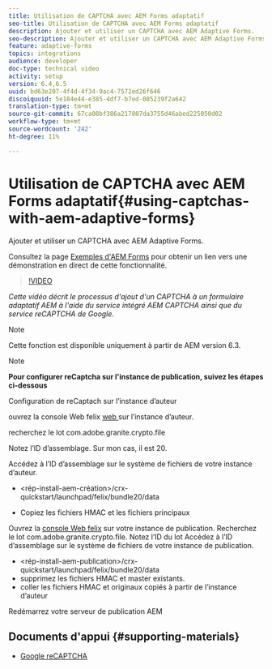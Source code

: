 ```yaml
---
title: Utilisation de CAPTCHA avec AEM Forms adaptatif
seo-title: Utilisation de CAPTCHA avec AEM Forms adaptatif
description: Ajouter et utiliser un CAPTCHA avec AEM Adaptive Forms.
seo-description: Ajouter et utiliser un CAPTCHA avec AEM Adaptive Forms.
feature: adaptive-forms
topics: integrations
audience: developer
doc-type: technical video
activity: setup
version: 6.4,6.5
uuid: bd63e207-4f4d-4f34-9ac4-7572ed26f646
discoiquuid: 5e184e44-e385-4df7-b7ed-085239f2a642
translation-type: tm+mt
source-git-commit: 67ca08bf386a217807da3755d46abed225050d02
workflow-type: tm+mt
source-wordcount: '242'
ht-degree: 11%

---
```



# Utilisation de CAPTCHA avec AEM Forms adaptatif{#using-captchas-with-aem-adaptive-forms}

Ajouter et utiliser un CAPTCHA avec AEM Adaptive Forms.

Consultez la page [Exemples d&#39;AEM Forms](https://forms.enablementadobe.com/content/samples/samples.html?query=0) pour obtenir un lien vers une démonstration en direct de cette fonctionnalité.

>[!VIDEO](https://video.tv.adobe.com/v/18336/?quality=9&learn=on)

*Cette vidéo décrit le processus d&#39;ajout d&#39;un CAPTCHA à un formulaire adaptatif AEM à l&#39;aide du service intégré AEM CAPTCHA ainsi que du service reCAPTCHA de Google.*

>[!NOTE]
>
>Cette fonction est disponible uniquement à partir de AEM version 6.3.

>[!NOTE]
>
>**Pour configurer reCaptcha sur l&#39;instance de publication, suivez les étapes ci-dessous**
>
>Configuration de reCaptach sur l’instance d’auteur
>
>ouvrez la console Web felix [web ](http://localhost:4502/system/console/bundles) sur l’instance d’auteur.
>
>recherchez le lot com.adobe.granite.crypto.file
>
>Notez l’ID d’assemblage. Sur mon cas, il est 20.
>
>Accédez à l’ID d’assemblage sur le système de fichiers de votre instance d’auteur.
>
>* &lt;rép-install-aem-création>/crx-quickstart/launchpad/felix/bundle20/data
* Copiez les fichiers HMAC et les fichiers principaux

Ouvrez la [console Web felix](http://localhost:4502/system/console/bundles) sur votre instance de publication. Recherchez le lot com.adobe.granite.crypto.file. Notez l’ID du lot
Accédez à l’ID d’assemblage sur le système de fichiers de votre instance de publication.
* &lt;rép-install-aem-publication>/crx-quickstart/launchpad/felix/bundle20/data
* supprimez les fichiers HMAC et master existants.
* coller les fichiers HMAC et originaux copiés à partir de l’instance d’auteur

Redémarrez votre serveur de publication AEM

## Documents d&#39;appui {#supporting-materials}

* [Google reCAPTCHA](https://www.google.com/recaptcha)


